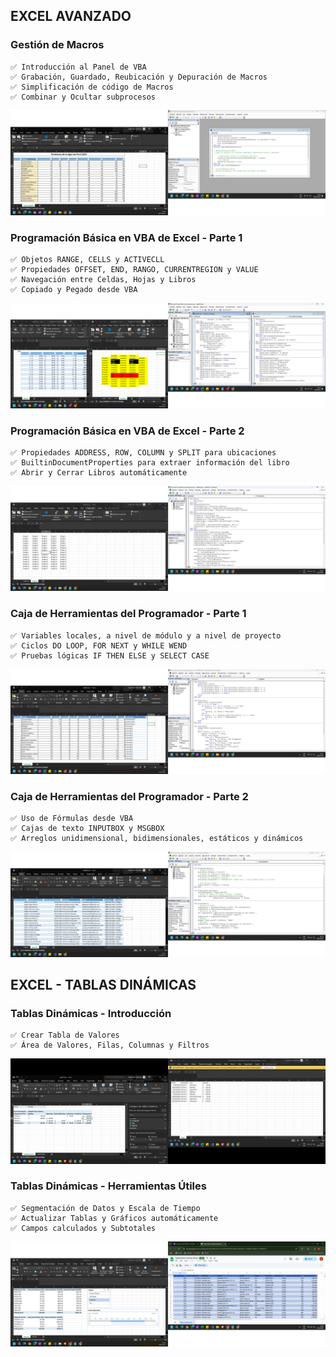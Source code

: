 ## EXCEL AVANZADO

### Gestión de Macros
    ✅ Introducción al Panel de VBA
    ✅ Grabación, Guardado, Reubicación y Depuración de Macros
    ✅ Simplificación de código de Macros
    ✅ Combinar y Ocultar subprocesos

![alt text](imgs/image.png)

### Programación Básica en VBA de Excel - Parte 1
    ✅ Objetos RANGE, CELLS y ACTIVECLL
    ✅ Propiedades OFFSET, END, RANGO, CURRENTREGION y VALUE
    ✅ Navegación entre Celdas, Hojas y Libros
    ✅ Copiado y Pegado desde VBA

![alt text](imgs/image02.png)

### Programación Básica en VBA de Excel - Parte 2
    ✅ Propiedades ADDRESS, ROW, COLUMN y SPLIT para ubicaciones
    ✅ BuiltinDocumentProperties para extraer información del libro 
    ✅ Abrir y Cerrar Libros automáticamente

![alt text](imgs/image03.png)

### Caja de Herramientas del Programador - Parte 1
    ✅ Variables locales, a nivel de módulo y a nivel de proyecto
    ✅ Ciclos DO LOOP, FOR NEXT y WHILE WEND
    ✅ Pruebas lógicas IF THEN ELSE y SELECT CASE

![alt text](imgs/image04.png)

### Caja de Herramientas del Programador - Parte 2
    ✅ Uso de Fórmulas desde VBA
    ✅ Cajas de texto INPUTBOX y MSGBOX
    ✅ Arreglos unidimensional, bidimensionales, estáticos y dinámicos

![alt text](imgs/image05.png)


## EXCEL - TABLAS DINÁMICAS

### Tablas Dinámicas - Introducción
    ✅ Crear Tabla de Valores
    ✅ Área de Valores, Filas, Columnas y Filtros

![alt text](imgs/cap01.png)

### Tablas Dinámicas - Herramientas Útiles
    ✅ Segmentación de Datos y Escala de Tiempo
    ✅ Actualizar Tablas y Gráficos automáticamente
    ✅ Campos calculados y Subtotales

![alt text](imgs/cap02.png)